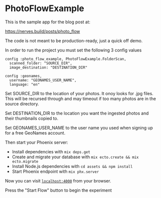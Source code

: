 # PhotoFlowExample

This is the sample app for the blog post at:

https://nerves.build/posts/photo_flow

The code is not meant to be production-ready, just a quick off demo.


In order to run the project you must set the following 3 config values
```
config :photo_flow_example, PhotoFlowExample.FolderScan,
  scanned_folder: "SOURCE_DIR",
  image_destination: "DESTINATION_DIR"

config :geonames,
  username: "GEONAMES_USER_NAME",
  language: "en"
```

Set SOURCE_DIR to the location of your photos. It onoy looks for .jpg files. This will be recursed through and may timeout if too many photos are in the source directory.

Set DESTINATION_DIR to the location you want the ingested photos and their thumbnails copied to.

Set GEONAMES_USER_NAME to the user name you used when signing up for a free GeoNames account.



Then start your Phoenix server:

  * Install dependencies with `mix deps.get`
  * Create and migrate your database with `mix ecto.create && mix ecto.migrate`
  * Install Node.js dependencies with `cd assets && npm install`
  * Start Phoenix endpoint with `mix phx.server`

Now you can visit [`localhost:4000`](http://localhost:4000) from your browser.

Press the "Start Flow" button to begin the experiment
